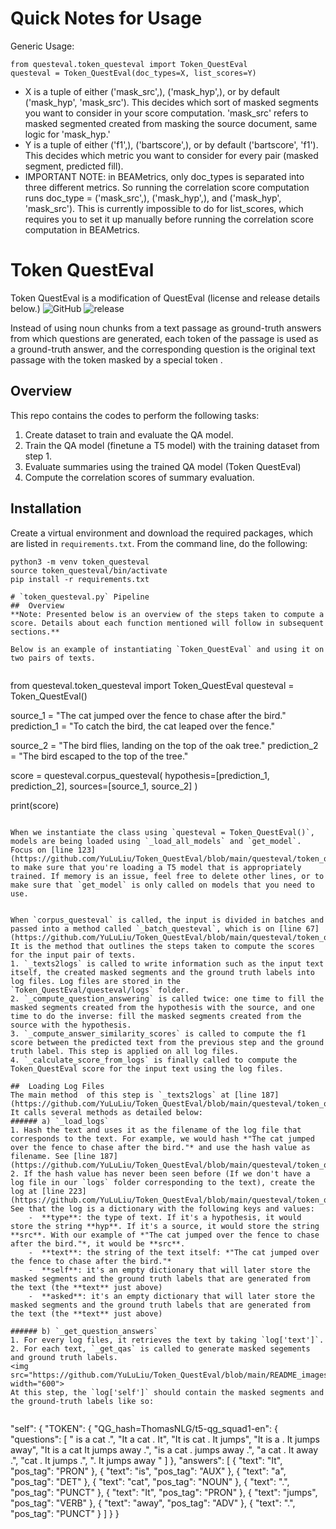# Quick Notes for Usage
Generic Usage:
```
from questeval.token_questeval import Token_QuestEval
questeval = Token_QuestEval(doc_types=X, list_scores=Y)
```
- X is a tuple of either ('mask_src',), ('mask_hyp',), or by default ('mask_hyp', 'mask_src'). This decides which sort of masked segments you want to consider in your score computation. 'mask_src' refers to masked segmented created from masking the source document, same logic for 'mask_hyp.'
- Y is a tuple of either ('f1',), ('bartscore',), or by default ('bartscore', 'f1'). This decides which metric you want to consider for every pair (masked segment, predicted fill). 
- IMPORTANT NOTE: in BEAMetrics, only doc_types is separated into three different metrics. So running the correlation score computation runs doc_type = ('mask_src',), ('mask_hyp',), and ('mask_hyp', 'mask_src'). This is currently impossible to do for list_scores, which requires you to set it up manually before running the correlation score computation in BEAMetrics.

# Token QuestEval
Token QuestEval is a modification of QuestEval  (license and release details below.)
![GitHub](https://img.shields.io/github/license/ThomasScialom/QuestEval)
![release](https://img.shields.io/github/v/release/ThomasScialom/QuestEval)

Instead of using noun chunks from a text passage as ground-truth answers from which questions are generated, each token of the passage is used as a ground-truth answer, and the corresponding question is the original text passage with the token masked by a special token <mask>. 

## Overview 
This repo contains the codes to perform the following tasks:
1. Create dataset to train and evaluate the QA model.
2. Train the QA model (finetune a T5 model) with the training dataset from step 1.
3. Evaluate summaries using the trained QA model (Token QuestEval)
4. Compute the correlation scores of summary evaluation.

## Installation
Create a virtual environment and download the required packages, which are listed in `requirements.txt`. From the command line, do the following:
```
python3 -m venv token_questeval
source token_questeval/bin/activate
pip install -r requirements.txt

# `token_questeval.py` Pipeline
##  Overview
**Note: Presented below is an overview of the steps taken to compute a score. Details about each function mentioned will follow in subsequent sections.**

Below is an example of instantiating `Token_QuestEval` and using it on two pairs of texts. 
    
```
from questeval.token_questeval import Token_QuestEval
questeval = Token_QuestEval()

source_1 = "The cat jumped over the fence to chase after the bird."
prediction_1 = "To catch the bird, the cat leaped over the fence."

source_2 = "The bird flies, landing on the top of the oak tree."
prediction_2 = "The bird escaped to the top of the tree."

score = questeval.corpus_questeval(
    hypothesis=[prediction_1, prediction_2], 
    sources=[source_1, source_2]
)

print(score)

```
    
When we instantiate the class using `questeval = Token_QuestEval()`, models are being loaded using `_load_all_models` and `get_model`. Focus on [line 123](https://github.com/YuLuLiu/Token_QuestEval/blob/main/questeval/token_questeval.py#L123) to make sure that you're loading a T5 model that is appropriately trained. If memory is an issue, feel free to delete other lines, or to make sure that `get_model` is only called on models that you need to use.


When `corpus_questeval` is called, the input is divided in batches and passed into a method called `_batch_questeval`, which is on [line 67](https://github.com/YuLuLiu/Token_QuestEval/blob/main/questeval/token_questeval.py#L67). It is the method that outlines the steps taken to compute the scores for the input pair of texts.
1. `_texts2logs` is called to write information such as the input text itself, the created masked segments and the ground truth labels into log files. Log files are stored in the  `Token_QuestEval/questeval/logs` folder.
2. `_compute_question_answering` is called twice: one time to fill the masked segments created from the hypothesis with the source, and one time to do the inverse: fill the masked segments created from the source with the hypothesis.
3. `_compute_answer_similarity_scores` is called to compute the f1 score between the predicted text from the previous step and the ground truth label. This step is applied on all log files.
4. `_calculate_score_from_logs` is finally called to compute the Token_QuestEval score for the input text using the log files. 

##  Loading Log Files
The main method  of this step is `_texts2logs` at [line 187](https://github.com/YuLuLiu/Token_QuestEval/blob/main/questeval/token_questeval.py#L187). It calls several methods as detailed below:
###### a) `_load_logs`
1. Hash the text and uses it as the filename of the log file that corresponds to the text. For example, we would hash *"The cat jumped over the fence to chase after the bird."* and use the hash value as filename. See [line 187](https://github.com/YuLuLiu/Token_QuestEval/blob/main/questeval/token_questeval.py#L187)
2. If the hash value has never been seen before (If we don't have a log file in our `logs` folder corresponding to the text), create the log at [line 223](https://github.com/YuLuLiu/Token_QuestEval/blob/main/questeval/token_questeval.py#L223)
See that the log is a dictionary with the following keys and values:
    -  **type**: the type of text. If it's a hypothesis, it would store the string **hyp**. If it's a source, it would store the string **src**. With our example of *"The cat jumped over the fence to chase after the bird."*, it would be **src**.
    -  **text**: the string of the text itself: *"The cat jumped over the fence to chase after the bird."*
    -  **self**: it's an empty dictionary that will later store the masked segments and the ground truth labels that are generated from the text (the **text** just above)
    -  **asked**: it's an empty dictionary that will later store the masked segments and the ground truth labels that are generated from the text (the **text** just above)

###### b) `_get_question_answers`
1. For every log files, it retrieves the text by taking `log['text']`. 
2. For each text, `_get_qas` is called to generate masked segements and ground truth labels. 
<img src="https://github.com/YuLuLiu/Token_QuestEval/blob/main/README_images/masked_segment_creation.PNG" width="600">
At this step, the `log['self']` should contain the masked segments and the ground-truth labels like so:
  
```
"self": {
    "TOKEN": {
      "QG_hash=ThomasNLG/t5-qg_squad1-en": {
        "questions": [
          " <mask> is a cat .",
          "It <mask> a cat . It",
          "It is <mask> cat . It jumps",
          "It is a <mask> . It jumps away",
          "It is a cat <mask> It jumps away .",
          "is a cat . <mask> jumps away .",
          "a cat . It <mask> away .",
          "cat . It jumps <mask> .",
          ". It jumps away <mask> "
        ]
      },
      "answers": [
        {
          "text": "It",
          "pos_tag": "PRON"
        },
        {
          "text": "is",
          "pos_tag": "AUX"
        },
        {
          "text": "a",
          "pos_tag": "DET"
        },
        {
          "text": "cat",
          "pos_tag": "NOUN"
        },
        {
          "text": ".",
          "pos_tag": "PUNCT"
        },
        {
          "text": "It",
          "pos_tag": "PRON"
        },
        {
          "text": "jumps",
          "pos_tag": "VERB"
        },
        {
          "text": "away",
          "pos_tag": "ADV"
        },
        {
          "text": ".",
          "pos_tag": "PUNCT"
        }
      ]
    }
  }
```
